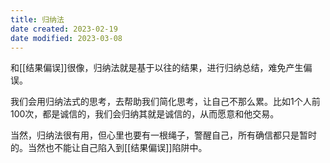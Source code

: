 ```yaml
---
title: 归纳法
date created: 2023-02-19
date modified: 2023-03-08
---
```


和[[结果偏误]]很像，归纳法就是基于以往的结果，进行归纳总结，难免产生偏误。

我们会用归纳法式的思考，去帮助我们简化思考，让自己不那么累。比如1个人前100次，都是诚信的，我们会归纳其就是诚信的，从而愿意和他交易。

当然，归纳法很有用，但心里也要有一根绳子，警醒自己，所有确信都只是暂时的。当然也不能让自己陷入到[[结果偏误]]陷阱中。
